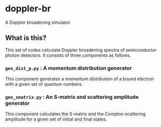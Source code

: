 # doppler-br
A Doppler broadening simulator

## What is this?
This set of codes calculate Doppler broadening spectra of semiconductor photon detectors.
It consists of three components as follows.

### `gen_dist_p.py` : A momentum distribution generator
This component generates a momentum distribution of a bound electron with a given set of quantum numbers. 

### `gen_smatrix.py` : An S-matrix and scattering amplitude generator
This component calculates the S-matrix and the Compton scattering amplitude for a given set of initial and final states.
